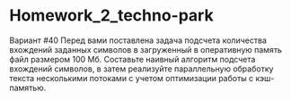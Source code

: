 # Homework_2_techno-park
Вариант #40
Перед вами поставлена задача подсчета количества вхождений заданных символов в загруженный в оперативную память файл размером 100 Мб. Составьте наивный алгоритм подсчета вхождений символов, в затем реализуйте параллельную обработку текста несколькими потоками с учетом оптимизации работы с кэш-памятью.

